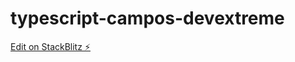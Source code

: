 # typescript-campos-devextreme

[Edit on StackBlitz ⚡️](https://stackblitz.com/edit/typescript-campos-devextreme)
